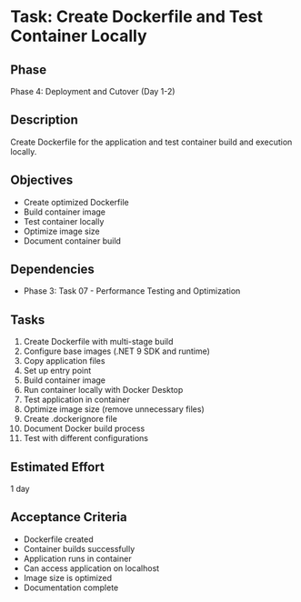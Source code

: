 # Task: Create Dockerfile and Test Container Locally

## Phase
Phase 4: Deployment and Cutover (Day 1-2)

## Description
Create Dockerfile for the application and test container build and execution locally.

## Objectives
- Create optimized Dockerfile
- Build container image
- Test container locally
- Optimize image size
- Document container build

## Dependencies
- Phase 3: Task 07 - Performance Testing and Optimization

## Tasks
1. Create Dockerfile with multi-stage build
2. Configure base images (.NET 9 SDK and runtime)
3. Copy application files
4. Set up entry point
5. Build container image
6. Run container locally with Docker Desktop
7. Test application in container
8. Optimize image size (remove unnecessary files)
9. Create .dockerignore file
10. Document Docker build process
11. Test with different configurations

## Estimated Effort
1 day

## Acceptance Criteria
- Dockerfile created
- Container builds successfully
- Application runs in container
- Can access application on localhost
- Image size is optimized
- Documentation complete
